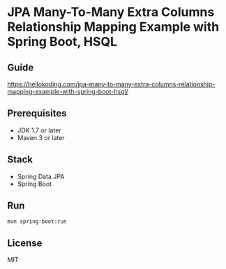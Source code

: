 # JPA Many-To-Many Extra Columns Relationship Mapping Example with Spring Boot, HSQL

## Guide
https://hellokoding.com/jpa-many-to-many-extra-columns-relationship-mapping-example-with-spring-boot-hsql/

## Prerequisites
- JDK 1.7 or later
- Maven 3 or later

## Stack
- Spring Data JPA
- Spring Boot

## Run
`mvn spring-boot:run`

## License
MIT
